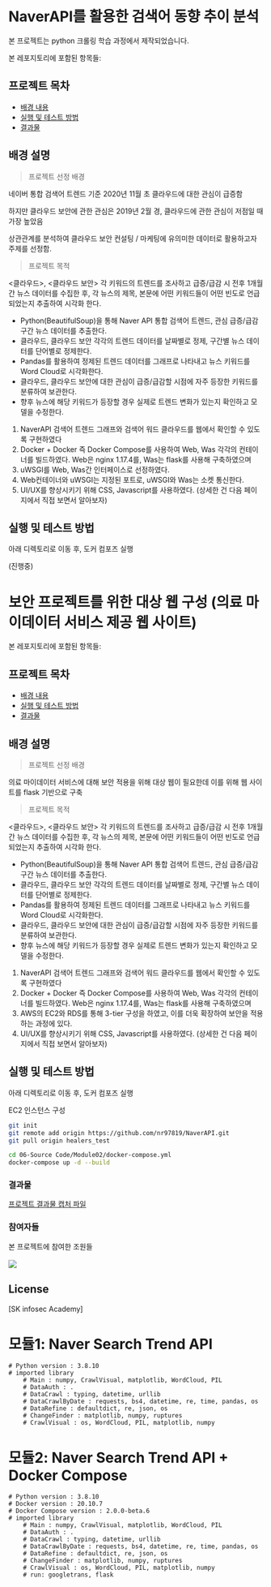 # NaverAPI를 활용한 검색어 동향 추이 분석

본 프로젝트는 python 크롤링 학습 과정에서 제작되었습니다.

본 레포지토리에 포함된 항목들:

## 프로젝트 목차

- [배경 내용](#배경-설명)
- [실행 및 테스트 방법](#실행-및-테스트-방법)
- [결과물](#결과물)

## 배경 설명

> 프로젝트 선정 배경

네이버 통합 검색어 트렌드 기준 2020년 11월 초 클라우드에 대한 관심이 급증함
 
하지만 클라우드 보안에 관한 관심은 2019년 2월 경, 클라우드에 관한 관심이 저점일 때 가장 높았음

상관관계를 분석하여 클라우드 보안 컨설팅 / 마케팅에 유의미한 데이터로 활용하고자 주제를 선정함.

> 프로젝트 목적

<클라우드>, <클라우드 보안> 각 키워드의 트렌드를 조사하고 급증/급감 시 전후 1개월간 뉴스 데이터를 수집한 후, 
각 뉴스의 제목, 본문에 어떤 키워드들이 어떤 빈도로 언급되었는지 추출하여 시각화 한다.

- Python(BeautifulSoup)을 통해 Naver API 통합 검색어 트렌드, 관심 급증/급감 구간 뉴스 데이터를 추출한다.
- 클라우드, 클라우드 보안 각각의 트렌드 데이터를 날짜별로 정제, 구간별 뉴스 데이터를 단어별로 정제한다.
- Pandas를 활용하여 정제된 트렌드 데이터를 그래프로 나타내고 뉴스 키워드를 Word Cloud로 시각화한다.
- 클라우드, 클라우드 보안에 대한 관심이 급증/급감할 시점에 자주 등장한 키워드를 분류하여 보관한다.
- 향후 뉴스에 해당 키워드가 등장할 경우 실제로 트렌드 변화가 있는지 확인하고 모델을 수정한다.

1. NaverAPI 검색어 트렌드 그래프와 검색어 워드 클라우드를 웹에서 확인할 수 있도록 구현하였다
2. Docker + Docker 즉 Docker Compose를 사용하여 Web, Was 각각의 컨테이너를 빌드하였다. Web은 nginx 1.17.4를, Was는 flask를 사용해 구축하였으며 
3. uWSGI를 Web, Was간 인터페이스로 선정하였다.
4. Web컨테이너와 uWSGI는 지정된 포트로, uWSGI와 Was는 소켓 통신한다.
5. UI/UX를 향상시키기 위해 CSS, Javascript를 사용하였다. (상세한 건 다음 페이지에서 직접 보면서 알아보자)

## 실행 및 테스트 방법

아래 디렉토리로 이동 후, 도커 컴포즈 실행


(진행중)
# 보안 프로젝트를 위한 대상 웹 구성 (의료 마이데이터 서비스 제공 웹 사이트)

본 레포지토리에 포함된 항목들:

## 프로젝트 목차

- [배경 내용](#배경-설명)
- [실행 및 테스트 방법](#실행-및-테스트-방법)
- [결과물](#결과물)

## 배경 설명

> 프로젝트 선정 배경

의료 마이데이터 서비스에 대해 보안 적용을 위해 대상 웹이 필요한데
이를 위해 웹 사이트를 flask 기반으로 구축

> 프로젝트 목적

<클라우드>, <클라우드 보안> 각 키워드의 트렌드를 조사하고 급증/급감 시 전후 1개월간 뉴스 데이터를 수집한 후, 
각 뉴스의 제목, 본문에 어떤 키워드들이 어떤 빈도로 언급되었는지 추출하여 시각화 한다.

- Python(BeautifulSoup)을 통해 Naver API 통합 검색어 트렌드, 관심 급증/급감 구간 뉴스 데이터를 추출한다.
- 클라우드, 클라우드 보안 각각의 트렌드 데이터를 날짜별로 정제, 구간별 뉴스 데이터를 단어별로 정제한다.
- Pandas를 활용하여 정제된 트렌드 데이터를 그래프로 나타내고 뉴스 키워드를 Word Cloud로 시각화한다.
- 클라우드, 클라우드 보안에 대한 관심이 급증/급감할 시점에 자주 등장한 키워드를 분류하여 보관한다.
- 향후 뉴스에 해당 키워드가 등장할 경우 실제로 트렌드 변화가 있는지 확인하고 모델을 수정한다.

1. NaverAPI 검색어 트렌드 그래프와 검색어 워드 클라우드를 웹에서 확인할 수 있도록 구현하였다
2. Docker + Docker 즉 Docker Compose를 사용하여 Web, Was 각각의 컨테이너를 빌드하였다. Web은 nginx 1.17.4를, Was는 flask를 사용해 구축하였으며 
3. AWS의 EC2와 RDS를 통해 3-tier 구성을 하였고, 이를 더욱 확장하여 보안을 적용하는 과정에 있다.
4. UI/UX를 향상시키기 위해 CSS, Javascript를 사용하였다. (상세한 건 다음 페이지에서 직접 보면서 알아보자)

## 실행 및 테스트 방법

아래 디렉토리로 이동 후, 도커 컴포즈 실행

EC2 인스턴스 구성
```sh
git init
git remote add origin https://github.com/nr97819/NaverAPI.git
git pull origin healers_test

cd 06-Source Code/Module02/docker-compose.yml
docker-compose up -d --build
```

### 결과물

<a href="https://github.com/nr97819/NaverAPI/blob/main/07-%EA%B2%B0%EA%B3%BC%EB%AC%BC/Module02/Module02_result.pdf" />프로젝트 결과물 캡처 파일</a>

### 참여자들

본 프로젝트에 참여한 조원들<br/>
<a href="https://github.com/WonhaWoo/NaverAPI/graphs/contributors"><br/>
<img src="https://user-images.githubusercontent.com/55518121/144660712-0a05fa2b-de57-4312-85f8-e0a64eecf4a6.png" /></a>

## License

[SK infosec Academy]

# 모듈1: Naver Search Trend API
    # Python version : 3.8.10
    # imported library
        # Main : numpy, CrawlVisual, matplotlib, WordCloud, PIL
        # DataAuth : .
        # DataCrawl : typing, datetime, urllib
        # DataCrawlByDate : requests, bs4, datetime, re, time, pandas, os
        # DataRefine : defaultdict, re, json, os
        # ChangeFinder : matplotlib, numpy, ruptures
        # CrawlVisual : os, WordCloud, PIL, matplotlib, numpy

# 모듈2: Naver Search Trend API + Docker Compose
    # Python version : 3.8.10
    # Docker version : 20.10.7
    # Docker Compose version : 2.0.0-beta.6
    # imported library
        # Main : numpy, CrawlVisual, matplotlib, WordCloud, PIL
        # DataAuth : .
        # DataCrawl : typing, datetime, urllib
        # DataCrawlByDate : requests, bs4, datetime, re, time, pandas, os
        # DataRefine : defaultdict, re, json, os
        # ChangeFinder : matplotlib, numpy, ruptures
        # CrawlVisual : os, WordCloud, PIL, matplotlib, numpy
        # run: googletrans, flask
